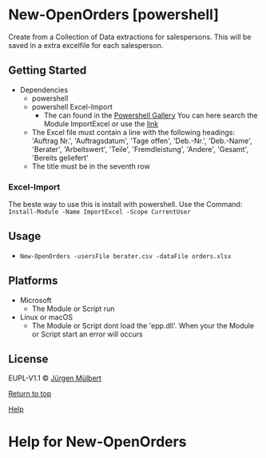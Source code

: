 # New-OpenOrders [powershell]

Create from a Collection of Data extractions for salespersons.
This will be saved in a extra excelfile for each salesperson.

## Getting Started

- Dependencies
   - powershell
   - powershell Excel-Import
      - The can found in the [Powershell Gallery](https://www.powershellgallery.com/)
          You can here search the Module ImportExcel or use the [link](https://www.powershellgallery.com/packages/ImportExcel/2.2.10)
    - The Excel file must contain a line with the following headings: 'Auftrag Nr.', 'Auftragsdatum', 'Tage offen', 'Deb.-Nr.', 'Deb.-Name', 'Berater', 'Arbeitswert', 'Teile', 'Fremdleistung', 'Andere', 'Gesamt', 'Bereits geliefert'
    - The title must be in the seventh row

### Excel-Import

The beste way to use this is install with powershell.
Use the Command: `Install-Module -Name ImportExcel -Scope CurrentUser`

## Usage

 - `New-OpenOrders -usersFile berater.csv -dataFile orders.xlsx`

## Platforms

 - Microsoft
    - The Module or Script run
 - Linux or macOS
    - The Module or Script dont load the 'epp.dll'. When your the Module or
      Script start an error will occurs 
        
## License

EUPL-V1.1 © [Jürgen Mülbert](https:/github.com/jmuelbert/create-openorders)

[Return to top](#top)

[Help](#help)
# Help for New-OpenOrders

